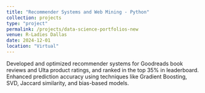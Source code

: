 ```yaml
---
title: "Recommender Systems and Web Mining - Python"
collection: projects
type: "project"
permalink: /projects/data-science-portfolios-new
venue: R-Ladies Dallas
date: 2024-12-01
location: "Virtual"
---
```


Developed and optimized recommender systems for Goodreads book reviews and Ulta product ratings, and ranked in the top 35% in leaderboard. Enhanced prediction accuracy using techniques like Gradient Boosting, SVD, Jaccard similarity, and bias-based models.
